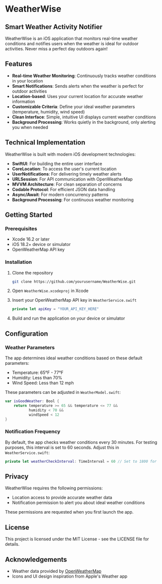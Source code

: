 # WeatherWise

## Smart Weather Activity Notifier

WeatherWise is an iOS application that monitors real-time weather conditions and notifies users when the weather is ideal for outdoor activities. Never miss a perfect day outdoors again!

## Features

- **Real-time Weather Monitoring**: Continuously tracks weather conditions in your location
- **Smart Notifications**: Sends alerts when the weather is perfect for outdoor activities
- **Location-based**: Uses your current location for accurate weather information
- **Customizable Criteria**: Define your ideal weather parameters (temperature, humidity, wind speed)
- **Clean Interface**: Simple, intuitive UI displays current weather conditions
- **Background Processing**: Works quietly in the background, only alerting you when needed

## Technical Implementation

WeatherWise is built with modern iOS development technologies:

- **SwiftUI**: For building the entire user interface
- **CoreLocation**: To access the user's current location
- **UserNotifications**: For delivering timely weather alerts
- **URLSession**: For API communication with OpenWeatherMap
- **MVVM Architecture**: For clean separation of concerns
- **Codable Protocol**: For efficient JSON data handling
- **Async/Await**: For modern concurrency patterns
- **Background Processing**: For continuous weather monitoring

## Getting Started

### Prerequisites
- Xcode 16.2 or later
- iOS 18.2+ device or simulator
- OpenWeatherMap API key

### Installation
1. Clone the repository
   ```bash
   git clone https://github.com/yourusername/WeatherWise.git
   ```

2. Open `WeatherWise.xcodeproj` in Xcode

3. Insert your OpenWeatherMap API key in `WeatherService.swift`
   ```swift
   private let apiKey = "YOUR_API_KEY_HERE"
   ```

4. Build and run the application on your device or simulator

## Configuration

### Weather Parameters
The app determines ideal weather conditions based on these default parameters:
- Temperature: 65°F - 77°F
- Humidity: Less than 70%
- Wind Speed: Less than 12 mph

These parameters can be adjusted in `WeatherModel.swift`:

```swift
var isGoodWeather: Bool {
    return temperature >= 65 && temperature <= 77 && 
           humidity < 70 &&
           windSpeed < 12
}
```

### Notification Frequency
By default, the app checks weather conditions every 30 minutes. For testing purposes, this interval is set to 60 seconds. Adjust this in `WeatherService.swift`:

```swift
private let weatherCheckInterval: TimeInterval = 60 // Set to 1800 for 30 minutes
```

## Privacy

WeatherWise requires the following permissions:
- Location access to provide accurate weather data
- Notification permission to alert you about ideal weather conditions

These permissions are requested when you first launch the app.

## License

This project is licensed under the MIT License - see the LICENSE file for details.

## Acknowledgements

- Weather data provided by [OpenWeatherMap](https://openweathermap.org/)
- Icons and UI design inspiration from Apple's Weather app

